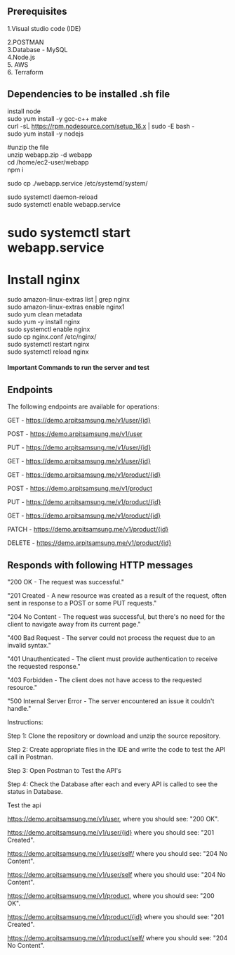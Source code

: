 ## Prerequisites

1.Visual studio code (IDE)<br/>

2.POSTMAN<br/>
3.Database - MySQL<br/>
4.Node.js<br/>
5. AWS<br/>
6. Terraform<br/>

## Dependencies to be installed .sh file

install node <br/>
sudo yum install -y gcc-c++ make<br/>
curl -sL https://rpm.nodesource.com/setup_16.x | sudo -E bash -<br/>
sudo yum install -y nodejs<br/>

#unzip the file<br/>
unzip webapp.zip -d webapp<br/>
cd /home/ec2-user/webapp<br/>
npm i<br/>

sudo cp ./webapp.service /etc/systemd/system/<br/>

sudo systemctl daemon-reload<br/>
sudo systemctl enable webapp.service<br/>
# sudo systemctl start webapp.service



# Install nginx
sudo amazon-linux-extras list | grep nginx<br/>
sudo amazon-linux-extras enable nginx1<br/>
sudo yum clean metadata<br/>
sudo yum -y install nginx<br/>
sudo systemctl enable nginx<br/>
sudo cp nginx.conf /etc/nginx/<br/>
sudo systemctl restart nginx<br/>
sudo systemctl reload nginx<br/>


<h4>Important Commands to run the server and test</h4>


## Endpoints
The following endpoints are available for operations:

GET - https://demo.arpitsamsung.me/v1/user/{id}

POST - https://demo.arpitsamsung.me/v1/user

PUT - https://demo.arpitsamsung.me/v1/user/{id}

GET - https://demo.arpitsamsung.me/v1/user/{id}

GET - https://demo.arpitsamsung.me/v1/product/{id}

POST - https://demo.arpitsamsung.me/v1/product

PUT - https://demo.arpitsamsung.me/v1/product/{id}

GET - https://demo.arpitsamsung.me/v1/product/{id}

PATCH - https://demo.arpitsamsung.me/v1/product/{id}

DELETE - https://demo.arpitsamsung.me/v1/product/{id}


## Responds with following HTTP messages

"200 OK - The request was successful."

"201 Created - A new resource was created as a result of the request, often sent in response to a POST or some PUT requests."

"204 No Content - The request was successful, but there's no need for the client to navigate away from its current page."

"400 Bad Request - The server could not process the request due to an invalid syntax."

"401 Unauthenticated - The client must provide authentication to receive the requested response."

"403 Forbidden - The client does not have access to the requested resource."

"500 Internal Server Error - The server encountered an issue it couldn't handle."


Instructions:

Step 1: Clone the repository or download and unzip the source repository.

Step 2: Create appropriate files in the IDE and write the code to test the API call in Postman.

Step 3: Open Postman to Test the API's

Step 4: Check the Database after each and every API is called to see the status in Database.

Test the api

https://demo.arpitsamsung.me/v1/user, where you should see: "200 OK".

https://demo.arpitsamsung.me/v1/user/{id} where you should see: "201 Created".

https://demo.arpitsamsung.me/v1/user/self/ where you should see: "204 No Content".

https://demo.arpitsamsung.me/v1/user/self where you should use: "204 No Content".

https://demo.arpitsamsung.me/v1/product, where you should see: "200 OK".

https://demo.arpitsamsung.me/v1/product/{id} where you should see: "201 Created".

https://demo.arpitsamsung.me/v1/product/self/ where you should see: "204 No Content".


